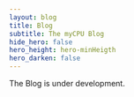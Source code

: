 ```yaml
---
layout: blog
title: Blog
subtitle: The myCPU Blog
hide_hero: false
hero_height: hero-minHeigth
hero_darken: false
---
```

The Blog is under development.